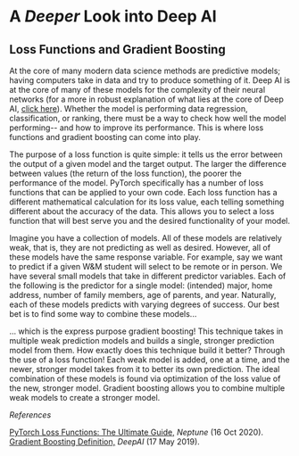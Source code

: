 # A *Deeper* Look into Deep AI
## Loss Functions and Gradient Boosting

At the core of many modern data science methods are predictive models; having computers take in data and try to produce something of it. Deep AI is at the core of many of these models for the complexity of their neural networks (for a more in robust explanation of what lies at the core of Deep AI, [click here](reflection3.md)). Whether the model is performing data regression, classification, or ranking, there must be a way to check how well the model performing-- and how to improve its performance. This is where loss functions and gradient boosting can come into play.

The purpose of a loss function is quite simple: it tells us the error between the output of a given model and the target output. The larger the difference between values (the return of the loss function), the poorer the performance of the model. PyTorch specifically has a number of loss functions that can be applied to your own code. Each loss function has a different mathematical calculation for its loss value, each telling something different about the accuracy of the data. This allows you to select a loss function that will best serve you and the desired functionality of your model.

Imagine you have a collection of models. All of these models are relatively weak, that is, they are not predicting as well as desired. However, all of these models  have the same response variable. For example, say we want to predict if a given W&M student will select to be remote or in person. We have several small models that take in different predictor variables. Each of the following is the predictor for a single model: (intended) major, home address, number of family members, age of parents, and year. Naturally, each of these models predicts with varying degrees of success. Our best bet is to find some way to combine these models...

... which is the express purpose gradient boosting! This technique takes in multiple weak prediction models and builds a single, stronger prediction model from them. How exactly does this technique build it better? Through the use of a loss function! Each weak model is added, one at a time, and the newer, stronger model takes from it to better its own prediction. The ideal combination of these models is found via optimization of the loss value of the new, stronger model. Gradient boosting allows you to combine multiple weak models to create a stronger model. 


*References*

[PyTorch Loss Functions: The Ultimate Guide,](https://neptune.ai/blog/pytorch-loss-functions?utm_source=deepaiI&utm_medium=post&utm_campaign=blog-pytorch-loss-functions) *Neptune* (16 Oct 2020). <br/>
[Gradient Boosting Definition,](https://deepai.org/machine-learning-glossary-and-terms/gradient-boosting) *DeepAI* (17 May 2019). <br/>
